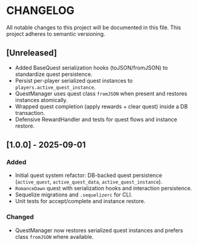 # CHANGELOG

All notable changes to this project will be documented in this file. This project adheres to semantic versioning.

## [Unreleased]

- Added BaseQuest serialization hooks (toJSON/fromJSON) to standardize quest persistence.
- Persist per-player serialized quest instances to `players.active_quest_instance`.
- QuestManager uses quest class `fromJSON` when present and restores instances atomically.
- Wrapped quest completion (apply rewards + clear quest) inside a DB transaction.
- Defensive RewardHandler and tests for quest flows and instance restore.

## [1.0.0] - 2025-09-01

### Added
- Initial quest system refactor: DB-backed quest persistence (`active_quest`, `active_quest_data`, `active_quest_instance`).
- `RomanceDawn` quest with serialization hooks and interaction persistence.
- Sequelize migrations and `.sequelizerc` for CLI.
- Unit tests for accept/complete and instance restore.

### Changed
- QuestManager now restores serialized quest instances and prefers class `fromJSON` where available.

